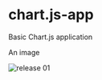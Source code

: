 # chart.js-app
Basic Chart.js application


An image

![release 01](https://user-images.githubusercontent.com/65118839/123165269-deff8480-d428-11eb-8ae9-64d5241e558e.PNG)


